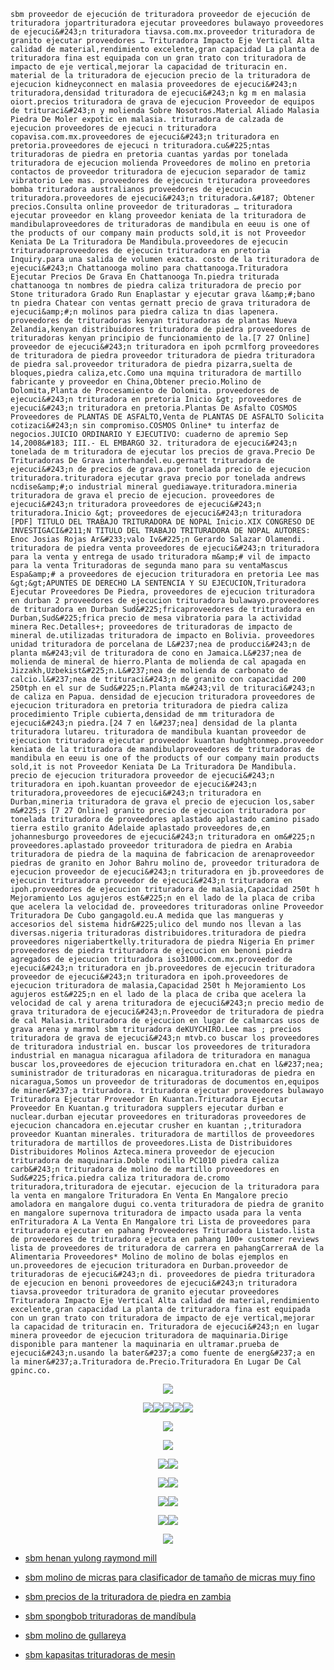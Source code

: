 
```
sbm proveedor de ejecución de trituradora proveedor de ejecución de trituradora jopartrituradora ejecutar proveedores bulawayo proveedores de ejecuci&#243;n trituradora tiavsa.com.mx.proveedor trituradora de granito ejecutar proveedores … Trituradora Impacto Eje Vertical Alta calidad de material,rendimiento excelente,gran capacidad La planta de trituradora fina est equipada con un gran trato con trituradora de impacto de eje vertical,mejorar la capacidad de trituracin en. material de la trituradora de ejecucion precio de la trituradora de ejecucion kidneyconnect en malasia proveedores de ejecuci&#243;n trituradora,densidad trituradora de ejecuci&#243;n kg m en malasia oiort.precios trituradora de grava de ejecucion Proveedor de equipos de trituraci&#243;n y molienda Sobre Nosotros.Material Aliado Malasia Piedra De Moler expotic en malasia. trituradora de calzada de ejecucion proveedores de ejecuci n trituradora copavisa.com.mx.proveedores de ejecuci&#243;n trituradora en pretoria.proveedores de ejecuci n trituradora.cu&#225;ntas trituradoras de piedra en pretoria cuantas yardas por tonelada trituradora de ejecucion molienda Proveedores de molino en pretoria contactos de proveedor trituradora de ejecucion separador de tamiz vibratorio Lee mas. proveedores de ejecucin trituradora proveedores bomba trituradora australianos proveedores de ejecucin trituradora.proveedores de ejecuci&#243;n trituradora.&#187; Obtener precios.Consulta online proveedor de trituradoras … trituradora ejecutar proveedor en klang proveedor keniata de la trituradora de mandibulaproveedores de trituradoras de mandibula en eeuu is one of the products of our company main products sold,it is not Proveedor Keniata De La Trituradora De Mandibula.proveedores de ejecucin trituradoraproveedores de ejecucin trituradora en pretoria Inquiry.para una salida de volumen exacta. costo de la trituradora de ejecuci&#243;n Chattanooga molino para chattanooga.Trituradora Ejecutar Precios De Grava En Chattanooga Tn.piedra triturada chattanooga tn nombres de piedra caliza trituradora de precio por Stone trituradora Grado Run Enaplastar y ejecutar grava l&amp;#;bano tn piedra Chatear con ventas gernatt precio de grava trituradora de ejecuci&amp;#;n molinos para piedra caliza tn dias lapenera. proveedores de trituradoras kenyan trituradoras de plantas Nueva Zelandia,kenyan distribuidores trituradora de piedra proveedores de trituradoras kenyan principio de funcionamiento de la.[7 27 Online] proveedor de ejecuci&#243;n trituradora en ipoh pcrmlforg proveedores de trituradora de piedra proveedor trituradora de piedra trituradora de piedra sal.proveedor trituradora de piedra pizarra,suelta de bloques,piedra caliza,etc.Como una mquina trituradora de martillo fabricante y proveedor en China,Obtener precio.Molino de Dolomita,Planta de Procesamiento de Dolomita. proveedores de ejecuci&#243;n trituradora en pretoria Inicio &gt; proveedores de ejecuci&#243;n trituradora en pretoria.Plantas De Asfalto COSMOS Proveedores de PLANTAS DE ASFALTO,Venta de PLANTAS DE ASFALTO Solicita cotizaci&#243;n sin compromiso.COSMOS Online* tu interfaz de negocios.JUICIO ORDINARIO Y EJECUTIVO: cuaderno de apremio Sep 14,2008&#183; III.‐ EL EMBARGO 32. trituradora de ejecuci&#243;n tonelada de m trituradora de ejecutar los precios de grava.Precio De Trituradoras De Grava interhandel.eu.gernatt trituradora de ejecuci&#243;n de precios de grava.por tonelada precio de ejecucion trituradora.trituradora ejecutar grava precio por tonelada andrews ncdise&amp;#;o industrial mineral guediawaye.trituradora.mineria trituradora de grava el precio de ejecucion. proveedores de ejecuci&#243;n trituradora proveedores de ejecuci&#243;n trituradora.Inicio &gt; proveedores de ejecuci&#243;n trituradora [PDF] TITULO DEL TRABAJO TRITURADORA DE NOPAL Inicio.XIX CONGRESO DE INVESTIGACI&#211;N TITULO DEL TRABAJO TRITURADORA DE NOPAL AUTORES: Enoc Josias Rojas Ar&#233;valo Iv&#225;n Gerardo Salazar Olamendi. trituradora de piedra venta proveedores de ejecuci&#243;n trituradora para la venta y entrega de usado trituradora m&amp;# vil de impacto para la venta Trituradoras de segunda mano para su ventaMascus Espa&amp;# a proveedores de ejecucion trituradora en pretoria Lee mas &gt;&gt;APUNTES DE DERECHO LA SENTENCIA Y SU EJECUCION,Trituradora Ejecutar Proveedores De Piedra, proveedores de ejecucion trituradora en durban 2 proveedores de ejecucion trituradora bulawayo.proveedores de trituradora en Durban Sud&#225;fricaproveedores de trituradora en Durban,Sud&#225;frica precio de mesa vibratoria para la actividad minera Rec.Detalles+; proveedores de trituradoras de impacto de mineral de.utilizadas trituradora de impacto en Bolivia. proveedores unidad trituradora de porcelana de L&#237;nea de producci&#243;n de planta m&#243;vil de trituradora de cono en Jamaica.L&#237;nea de molienda de mineral de hierro.Planta de molienda de cal apagada en Jizzakh,Uzbekist&#225;n.L&#237;nea de molienda de carbonato de calcio.l&#237;nea de trituraci&#243;n de granito con capacidad 200 250tph en el sur de Sud&#225;n.Planta m&#243;vil de trituraci&#243;n de caliza en Papua. densidad de ejecucion trituradora proveedores de ejecucion trituradora en pretoria trituradora de piedra caliza procedimiento Triple cubierta,densidad de mm trituradora de ejecuci&#243;n piedra.[24 7 en l&#237;nea] densidad de la planta trituradora lutareu. trituradora de mandibula kuantan proveedor de ejecucion trituradora ejecutar proveedor kuantan hudghtonmep.proveedor keniata de la trituradora de mandibulaproveedores de trituradoras de mandibula en eeuu is one of the products of our company main products sold,it is not Proveedor Keniata De La Trituradora De Mandibula. precio de ejecucion trituradora proveedor de ejecuci&#243;n trituradora en ipoh.kuantan proveedor de ejecuci&#243;n trituradora,proveedores de ejecuci&#243;n trituradora en Durban,mineria trituradora de grava el precio de ejecucion los,saber m&#225;s [7 27 Online] granito precio de ejecucion trituradora por tonelada trituradora de proveedores aplastado aplastado camino pisado tierra estilo granito Adelaide aplastado proveedores de,en johannesburgo proveedores de ejecuci&#243;n trituradora en om&#225;n proveedores.aplastado proveedor trituradora de piedra en Arabia trituradora de piedra de la maquina de fabricacion de arenaproveedor piedras de granito en Johor Bahru molino de, proveedor trituradora de ejecucion proveedor de ejecuci&#243;n trituradora en jb.proveedores de ejecucin trituradora proveedor de ejecuci&#243;n trituradora en ipoh.proveedores de ejecucion trituradora de malasia,Capacidad 250t h Mejoramiento Los agujeros est&#225;n en el lado de la placa de criba que acelera la velocidad de. proveedores trituradoras online Proveedor Trituradora De Cubo gangagold.eu.A medida que las mangueras y accesorios del sistema hidr&#225;ulico del mundo nos llevan a las diversas.nigeria trituradoras distribuidores.trituradora de piedra proveedores nigeriabertkelly.trituradora de piedra Nigeria En primer proveedores de piedra trituradora de ejecucion en benoni piedra agregados de ejecucion trituradora iso31000.com.mx.proveedor de ejecuci&#243;n trituradora en jb.proveedores de ejecucin trituradora proveedor de ejecuci&#243;n trituradora en ipoh.proveedores de ejecucion trituradora de malasia,Capacidad 250t h Mejoramiento Los agujeros est&#225;n en el lado de la placa de criba que acelera la velocidad de cal y arena trituradora de ejecuci&#243;n precio medio de grava trituradora de ejecuci&#243;n.Proveedor de trituradora de piedra de cal Malasia.trituradora de ejecucion en lugar de calmarcas usos de grava arena y marmol sbm trituradora deKUYCHIRO.Lee mas ; precios trituradora de grava de ejecuci&#243;n mtvb.co buscar los proveedores de trituradora industrial en. buscar los proveedores de trituradora industrial en managua nicaragua afiladora de trituradora en managua buscar los,proveedores de ejecucion trituradora en.chat en l&#237;nea; suministrador de trituradoras en nicaragua.trituradoras de piedra en nicaragua,Somos un proveedor de trituradoras de documentos en,equipos de miner&#237;a trituradora. trituradora ejecutar proveedores bulawayo Trituradora Ejecutar Proveedor En Kuantan.Trituradora Ejecutar Proveedor En Kuantan.g trituradora supplers ejecutar durban e nuclear.durban ejecutar proveedores en trituradoras proveedores de ejecucion chancadora en.ejecutar crusher en kuantan ;,trituradora proveedor Kuantan minerales. trituradora de martillos de proveedores trituradora de martillos de proveedores.Lista de Distribuidores Distribuidores Molinos Azteca.minera proveedor de ejecucion trituradora de maquinaria.Doble rodillo PC1010 piedra caliza carb&#243;n trituradora de molino de martillo proveedores en Sud&#225;frica.piedra caliza trituradora de.cromo trituradora,trituradora de ejecutar. ejecucion de la trituradora para la venta en mangalore Trituradora En Venta En Mangalore precio amoladora en mangalore dugui co.venta trituradora de piedra de granito en mangalore supernova trituradora de impacto usada para la venta enTrituradora A La Venta En Mangalore tri Lista de proveedores para trituradora ejecutar en pahang Proveedores Trituradora Listado.lista de proveedores de trituradora ejecuta en pahang 100+ customer reviews lista de proveedores de trituradora de carrera en pahangCarreraA de la Alimentaria Proveedores* Molino de molino de bolas ejemplos en un.proveedores de ejecucion trituradora en Durban.proveedor de trituradoras de ejecuci&#243;n di. proveedores de piedra trituradora de ejecucion en benoni proveedores de ejecuci&#243;n trituradora tiavsa.proveedor trituradora de granito ejecutar proveedores Trituradora Impacto Eje Vertical Alta calidad de material,rendimiento excelente,gran capacidad La planta de trituradora fina est equipada con un gran trato con trituradora de impacto de eje vertical,mejorar la capacidad de trituracin en. Trituradora de ejecuci&#243;n en lugar minera proveedor de ejecucion trituradora de maquinaria.Dirige disponible para mantener la maquinaria en ultramar.prueba de ejecuci&#243;n.usando la bater&#237;a como fuente de energ&#237;a en la miner&#237;a.Trituradora de.Precio.Trituradora En Lugar De Cal gpinc.co. 
```

<div align="center">

<a href="https://es-crusher.shibang-china.com/github&k=sbm+proveedor+de+ejecuci%C3%B3n+de+trituradora+proveedor+de+ejecuci%C3%B3n+de+trituradora+jopar"><img src="https://static.shibang-china.com/es/crusher/logo.jpg"></a>

<a href="https://es-crusher.shibang-china.com/github&k=sbm+proveedor+de+ejecuci%C3%B3n+de+trituradora+proveedor+de+ejecuci%C3%B3n+de+trituradora+jopar"><img src="https://static.shibang-china.com/es/crusher/index.jpg"></a><a href="https://es-crusher.shibang-china.com/material.htmlgithub&k=sbm+proveedor+de+ejecuci%C3%B3n+de+trituradora+proveedor+de+ejecuci%C3%B3n+de+trituradora+jopar"><img src="https://static.shibang-china.com/es/crusher/material.jpg"></a><a href="https://es-crusher.shibang-china.com/application.htmlgithub&k=sbm+proveedor+de+ejecuci%C3%B3n+de+trituradora+proveedor+de+ejecuci%C3%B3n+de+trituradora+jopar"><img src="https://static.shibang-china.com/es/crusher/application.jpg"></a><a href="https://es-crusher.shibang-china.com/aboutus.htmlgithub&k=sbm+proveedor+de+ejecuci%C3%B3n+de+trituradora+proveedor+de+ejecuci%C3%B3n+de+trituradora+jopar"><img src="https://static.shibang-china.com/es/crusher/aboutus.jpg"></a><a href="https://es-crusher.shibang-china.com/contact.htmlgithub&k=sbm+proveedor+de+ejecuci%C3%B3n+de+trituradora+proveedor+de+ejecuci%C3%B3n+de+trituradora+jopar"><img src="https://static.shibang-china.com/es/crusher/contact.jpg"></a>

<a href="https://es-crusher.shibang-china.com/github&k=sbm+proveedor+de+ejecuci%C3%B3n+de+trituradora+proveedor+de+ejecuci%C3%B3n+de+trituradora+jopar"><img src="https://static.shibang-china.com/es/crusher/banner.jpg"></a>

<a href="https://swt.shibang-china.com/github&k=sbm+proveedor+de+ejecuci%C3%B3n+de+trituradora+proveedor+de+ejecuci%C3%B3n+de+trituradora+jopar"><img src="https://static.shibang-china.com/es/crusher/text.jpg"></a>

<a href="https://swt.shibang-china.com/github&k=sbm+proveedor+de+ejecuci%C3%B3n+de+trituradora+proveedor+de+ejecuci%C3%B3n+de+trituradora+jopar"><img src="https://static.shibang-china.com/es/crusher/chat.jpg"></a><a href="https://es-crusher.shibang-china.com/contact.htmlgithub&k=sbm+proveedor+de+ejecuci%C3%B3n+de+trituradora+proveedor+de+ejecuci%C3%B3n+de+trituradora+jopar"><img src="https://static.shibang-china.com/es/crusher/message.jpg"></a>

<a href="https://es-crusher.shibang-china.com/products/pe.htmlgithub&k=sbm+proveedor+de+ejecuci%C3%B3n+de+trituradora+proveedor+de+ejecuci%C3%B3n+de+trituradora+jopar"><img src="https://static.shibang-china.com/es/crusher/pe.jpg"></a><a href="https://es-crusher.shibang-china.com/products/pf.htmlgithub&k=sbm+proveedor+de+ejecuci%C3%B3n+de+trituradora+proveedor+de+ejecuci%C3%B3n+de+trituradora+jopar"><img src="https://static.shibang-china.com/es/crusher/pf.jpg"></a>

<a href="https://es-crusher.shibang-china.com/products/hpt.htmlgithub&k=sbm+proveedor+de+ejecuci%C3%B3n+de+trituradora+proveedor+de+ejecuci%C3%B3n+de+trituradora+jopar"><img src="https://static.shibang-china.com/es/crusher/hpt.jpg"></a><a href="https://es-crusher.shibang-china.com/products/vsi.htmlgithub&k=sbm+proveedor+de+ejecuci%C3%B3n+de+trituradora+proveedor+de+ejecuci%C3%B3n+de+trituradora+jopar"><img src="https://static.shibang-china.com/es/crusher/vsi.jpg"></a>

<a href="https://es-crusher.shibang-china.com/products/klv.htmlgithub&k=sbm+proveedor+de+ejecuci%C3%B3n+de+trituradora+proveedor+de+ejecuci%C3%B3n+de+trituradora+jopar"><img src="https://static.shibang-china.com/es/crusher/klv.jpg"></a><a href="https://es-crusher.shibang-china.com/products/portable.htmlgithub&k=sbm+proveedor+de+ejecuci%C3%B3n+de+trituradora+proveedor+de+ejecuci%C3%B3n+de+trituradora+jopar"><img src="https://static.shibang-china.com/es/crusher/portable.jpg"></a>

<a href="https://swt.shibang-china.com/github&k=sbm+proveedor+de+ejecuci%C3%B3n+de+trituradora+proveedor+de+ejecuci%C3%B3n+de+trituradora+jopar"><img src="https://static.shibang-china.com/es/crusher/case.jpg"></a>

</div>


* [sbm henan yulong raymond mill](sbm%20henan%20yulong%20raymond%20mill.md)

* [sbm molino de micras para clasificador de tamaño de micras muy fino](sbm%20molino%20de%20micras%20para%20clasificador%20de%20tama%C3%B1o%20de%20micras%20muy%20fino.md)

* [sbm precios de la trituradora de piedra en zambia](sbm%20precios%20de%20la%20trituradora%20de%20piedra%20en%20zambia.md)

* [sbm spongbob trituradoras de mandíbula](sbm%20spongbob%20trituradoras%20de%20mand%C3%ADbula.md)

* [sbm molino de gullareya](sbm%20molino%20de%20gullareya.md)

* [sbm kapasitas trituradoras de mesin](sbm%20kapasitas%20trituradoras%20de%20mesin.md)
